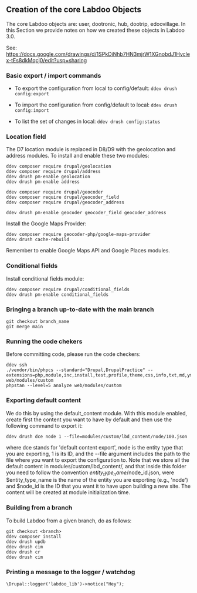 ## Creation of the core Labdoo Objects

The core Labdoo objects are: user, dootronic, hub, dootrip, edoovillage. 
In this Section we provide notes on how we created these objects in Labdoo 3.0.

See: https://docs.google.com/drawings/d/1SPkDiNhb7HN3mjrW1XGnobdJ1Hvclex-tEs8dkMqcj0/edit?usp=sharing

### Basic export / import commands

- To export the configuration from local to config/default: `ddev drush config:export`

- To import the configuration from config/default to local: `ddev drush config:import`

- To list the set of changes in local: `ddev drush config:status` 

### Location field

The D7 location module is replaced in D8/D9 with the geolocation and address modules.
To install and enable these two modules:

```
ddev composer require drupal/geolocation
ddev composer require drupal/address
ddev drush pm-enable geolocation
ddev drush pm-enable address

ddev composer require drupal/geocoder
ddev composer require drupal/geocoder_field
ddev composer require drupal/geocoder_address

ddev drush pm-enable geocoder geocoder_field geocoder_address
```

Install the Google Maps Provider:

```
ddev composer require geocoder-php/google-maps-provider
ddev drush cache-rebuild
```

Remember to enable Google Maps API and Google Places modules.

### Conditional fields

Install conditional fields module:

```
ddev composer require drupal/conditional_fields 
ddev drush pm-enable conditional_fields
```

### Bringing a branch up-to-date with the main branch

```
git checkout branch_name
git merge main
```

### Running the code chekers

Before committing code, please run the code checkers:

```
ddev ssh
./vendor/bin/phpcs --standard="Drupal,DrupalPractice" --extensions=php,module,inc,install,test,profile,theme,css,info,txt,md,yml web/modules/custom
phpstan --level=5 analyze web/modules/custom
```

### Exporting default content

We do this by using the default_content module. With this module enabled, 
create first the content you want to have by default and then use the following
command to export it:

```
ddev drush dce node 1 --file=modules/custom/lbd_content/node/100.json
```

where dce stands for 'default content export', node is the entity type that you 
are exporting, 1 is its ID, and the --file argument includes the path to the file
where you want to export the configuration to. Note that we store all the 
default content in modules/custom/lbd_content/, and that inside this folder
you need to follow the convention $entity_type_name/$node_id.json, were 
$entity_type_name is the name of the entity you are exporting (e.g., 'node')
and $node_id is the ID that you want it to have upon building a new site.
The content will be created at module initialization time.

### Building from a branch

To build Labdoo from a given branch, do as follows:

```
git checkout <branch>
ddev composer install
ddev drush updb
ddev drush cim
ddev drush cr
ddev drush cim
```

### Printing a message to the logger / watchdog

```
\Drupal::logger('labdoo_lib')->notice("Hey");
```



